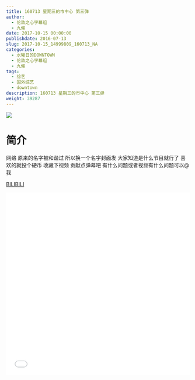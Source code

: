 ```yaml
---
title: 160713 星期三的市中心 第三弹
author: 
  - 伦敦之心字幕组
  - 九條
date: 2017-10-15 00:00:00
publishdate: 2016-07-13
slug: 2017-10-15_14999809_160713_NA
categories: 
  - 水曜日的DOWNTOWN
  - 伦敦之心字幕组
  - 九條
tags: 
  - 综艺
  - 国外综艺
  - downtown
description: 160713 星期三的市中心 第三弹
weight: 39287
---
```


![](https://i.imgur.com/4GLKp5p.jpg)

# 简介  
网络
原来的名字被和谐过 所以换一个名字封面发 大家知道是什么节目就行了 喜欢的就投个硬币 收藏下视频 贡献点弹幕吧 有什么问题或者视频有什么问题可以@我

  [BILIBILI](https://www.bilibili.com/video/av14999809/)


  <iframe src="//www.bilibili.com/html/html5player.html?cid=24432839&aid=14999809" width="100%" height="500" frameborder="0" allowfullscreen="allowfullscreen"></iframe>
